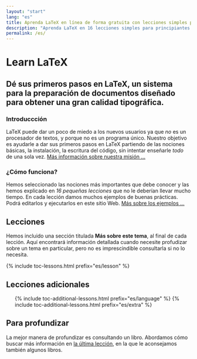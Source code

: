 ```yaml
---
layout: "start"
lang: "es"
title: Aprenda LaTeX en línea de forma gratuita con lecciones simples para principiantes
description: "Aprenda LaTeX en 16 lecciones simples para principiantes. Dé sus primeros pasos en LaTeX, un sistema para la preparación de documentos diseñado para obtener una gran calidad tipográfica."
permalink: /es/
---
```


# Learn LaTeX

<h2 class="heading__introduction">Dé sus primeros pasos en LaTeX, un sistema para la preparación de documentos diseñado para obtener una gran calidad tipográfica.</h2>

<div 
  class="text-columns">
  <section>
    <h3 class="text-columns__heading">Introduccción</h3>
    <p>LaTeX puede dar un poco de miedo a los nuevos usuarios ya que <em>no</em> es un procesador de textos, 
    y porque no es un programa único. Nuestro objetivo es ayudarle a
    dar sus primeros pasos en LaTeX partiendo de las nociones básicas, la instalación, la escritura del código, sin
    intentar enseñarle <em>todo</em> de una sola vez. <a href="./mission">Más información sobre nuestra misión &hellip;</a></p>
  </section>
  <section>
    <h3 class="text-columns__heading">¿Cómo funciona?</h3>
      <p>Hemos seleccionado las nociones más importantes que debe conocer y las hemos explicado en <em>16 pequeñas lecciones</em> que no le deberían llevar mucho tiempo. En cada lección damos muchos ejemplos de buenas prácticas. Podrá editarlos y ejecutarlos en este sitio Web. <a href="./help#examples">Más sobre los ejemplos &hellip;</a></p>
  </section>
</div>

<h2 class="heading__toc" id="toc">Lecciones</h2>

<p class="paragraph__toc"> Hemos incluido una sección titulada <b>Más sobre este tema</b>, al final de cada lección. Aquí encontrará información detallada cuando necesite profudizar sobre un tema en particular, pero no es imprescindible consultarla si no lo necesita.</p>  

{% include toc-lessons.html prefix="es/lesson" %}

<h2 class="heading__toc">Lecciones adicionales</h2>
<ul class="lessons-toc">
  {% include toc-additional-lessons.html prefix="es/language" %}
  {% include toc-additional-lessons.html prefix="es/extra" %}
</ul>

## Para profundizar

La mejor manera de profundizar es consultando un libro. Abordamos cómo buscar más información 
en [la última lección](lesson-16), en la que le aconsejamos también algunos libros.
